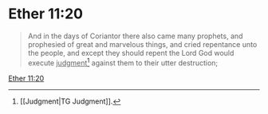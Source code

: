 # Ether 11:20

> And in the days of Coriantor there also came many prophets, and prophesied of great and marvelous things, and cried repentance unto the people, and except they should repent the Lord God would execute <u>judgment</u>[^a] against them to their utter destruction;

[Ether 11:20](https://www.churchofjesuschrist.org/study/scriptures/bofm/ether/11?lang=eng&id=p20#p20)


[^a]: [[Judgment|TG Judgment]].  

